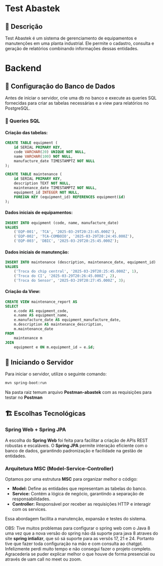 # Test Abastek

## 📌 Descrição

Test Abastek é um sistema de gerenciamento de equipamentos e manutenções em uma planta industrial. Ele permite o cadastro, consulta e geração de relatórios combinando informações dessas entidades.

# Backend

## 📂 Configuração do Banco de Dados

Antes de iniciar o servidor, crie uma db no banco e execute as queries SQL fornecidas para criar as tabelas necessárias e a view para relatórios no PostgreSQL.

### 📌 Queries SQL

#### Criação das tabelas:

```sql
CREATE TABLE equipment (
    id SERIAL PRIMARY KEY,
    code VARCHAR(20) UNIQUE NOT NULL,
    name VARCHAR(100) NOT NULL,
    manufacture_date TIMESTAMPTZ NOT NULL
);

CREATE TABLE maintenance (
    id SERIAL PRIMARY KEY,
    description TEXT NOT NULL,
    maintenance_date TIMESTAMPTZ NOT NULL,
    equipment_id INTEGER NOT NULL,
    FOREIGN KEY (equipment_id) REFERENCES equipment(id)
);
```

#### Dados iniciais de equipamentos:

```sql
INSERT INTO equipment (code, name, manufacture_date)
VALUES
    ('EQP-001', 'TCA', '2025-03-29T20:23:45.000Z'),
    ('EQP-002', 'TCA-COMBOIO', '2025-03-29T20:24:45.000Z'),
    ('EQP-003', 'DBIC', '2025-03-29T20:25:45.000Z');
```

#### Dados iniciais de manutenção:

```sql
INSERT INTO maintenance (description, maintenance_date, equipment_id)
VALUES
    ('Troca do chip central', '2025-03-29T20:25:45.000Z', 1),
    ('Troca do CI', '2025-03-29T20:26:45.000Z', 2),
    ('Troca do Sensor', '2025-03-29T20:27:45.000Z', 3);
```

#### Criação da View:

```sql
CREATE VIEW maintenance_report AS
SELECT
    e.code AS equipment_code,
    e.name AS equipment_name,
    e.manufacture_date AS equipment_manufacture_date,
    m.description AS maintenance_description,
    m.maintenance_date
FROM
    maintenance m
JOIN
    equipment e ON m.equipment_id = e.id;
```

## 🚀 Iniciando o Servidor

Para iniciar o servidor, utilize o seguinte comando:

```sh
mvn spring-boot:run
```

Na pasta raiz temum arquivo **Postman-abastek** com as requisições para testar no **Postman**

## 🏗 Escolhas Tecnológicas

### **Spring Web + Spring JPA**

A escolha do **Spring Web** foi feita para facilitar a criação de APIs REST robustas e escaláveis. O **Spring JPA** permite interação eficiente com o banco de dados, garantindo padronização e facilidade na gestão de entidades.

### **Arquitetura MSC** (Model-Service-Controller)

Optamos por uma estrutura **MSC** para organizar melhor o código:

- **Model:** Define as entidades que representam as tabelas do banco.
- **Service:** Contém a lógica de negócio, garantindo a separação de responsabilidades.
- **Controller:** Responsável por receber as requisições HTTP e interagir com os services.

Essa abordagem facilita a manutenção, expansão e testes do sistema.

OBS: Tive muitos problemas para configurar o spring web com o Java 8 uma vez que a nova versão do spring não dá suporte para java 8 atraves do site **spring intializr**, que só sá suporte para as versõs 17, 21 e 24. Portanto tive que fazer toda configuração na mão e com consulta ao chatgpt. Infelizmente perdi muito tempo e não consegui fazer o projeto completo. Agracederia se puder explicar melhor o que houve de forma presencial ou através de uam call no meet ou zoom.
